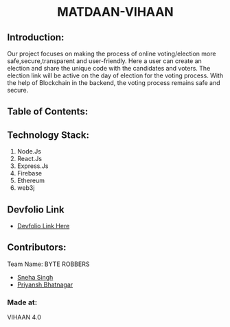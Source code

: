 <h1 align="center">MATDAAN-VIHAAN</h1>


## Introduction:
Our project focuses on making the process of online voting/election more safe,secure,transparent and user-friendly. Here a user can create an election and share the unique code with the candidates and voters. The election link will be active on the day of election for the voting process. With the help of Blockchain in the backend, the voting process remains safe and secure.
  
  
## Table of Contents:

## Technology Stack:
  1) Node.Js
  2) React.Js
  3) Express.Js
  4) Firebase
  5) Ethereum
  6) web3j
  
## Devfolio Link
* [Devfolio Link Here](https://devfolio.co/submissions/matdaan-fed7)

## Contributors:

Team Name: BYTE ROBBERS

* [Sneha Singh](https://github.com/Sneha0607)
* [Priyansh Bhatnagar](https://github.com/PriyanshX1902)


### Made at:
VIHAAN 4.0

